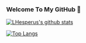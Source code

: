 ### Welcome To My GitHub 👋

<!--
**LHesperus/LHesperus** is a ✨ _special_ ✨ repository because its `README.md` (this file) appears on your GitHub profile.

Here are some ideas to get you started:

- 🔭 I’m currently working on ...
- 🌱 I’m currently learning ...
- 👯 I’m looking to collaborate on ...
- 🤔 I’m looking for help with ...
- 💬 Ask me about ...
- 📫 How to reach me: ...
- 😄 Pronouns: ...
- ⚡ Fun fact: ...
-->
[![LHesperus's github stats](https://github-readme-stats.vercel.app/api?username=LHesperus&theme=radical&include_all_commits=true&count_private=true&show_icons=true)](http://www.liuchanggeng.xyz/)

[![Top Langs](https://github-readme-stats.vercel.app/api/top-langs/?username=LHesperus&layout=compact&card_width=380&theme=radical)](https://github.com/LHesperus)




